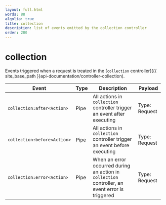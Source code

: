 ```yaml
---
layout: full.html
words: 88
algolia: true
title: collection
description: list of events emitted by the collection controller
order: 200
---
```


# collection

Events triggered when a request is treated in the [`collection` controller]({{ site_base_path }}api-documentation/controller-collection).

| Event | Type | Description | Payload |
|-------|------|-------------|---------|
| `collection:after<Action>` | Pipe | All actions in `collection` controller trigger an event after executing | Type: Request |
| `collection:before<Action>` | Pipe | All actions in `collection` controller trigger an event before executing | Type: Request |
| `collection:error<Action>` | Pipe | When an error occurred during an action in `collection` controller, an event error is triggered | Type: Request |

